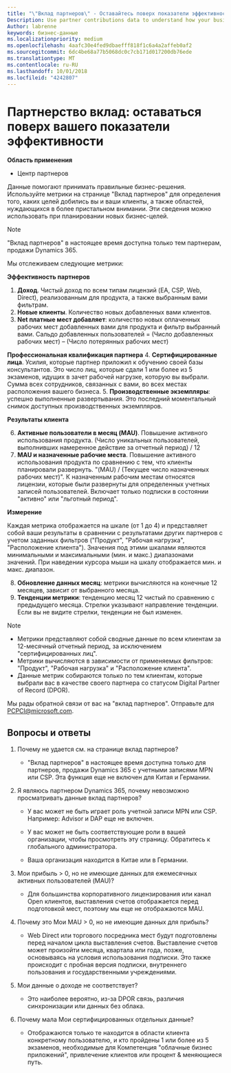 ```yaml
---
title: "\"Вклад партнеров\" - Оставайтесь поверх показатели эффективности | Центр партнеров"
Description: Use partner contributions data to understand how your business is growing and succeeding
Author: labrenne
keywords: бизнес-данные
ms.localizationpriority: medium
ms.openlocfilehash: 4aafc30e4fed9dbaefff818f1c6a4a2affeb0af2
ms.sourcegitcommit: 6dc4be68a77b5068dc0c7cb171d017200db76ede
ms.translationtype: MT
ms.contentlocale: ru-RU
ms.lasthandoff: 10/01/2018
ms.locfileid: "4242807"
---
```

# <a name="partner-contribution-stay-on-top-of-your-performance-indicators"></a>Партнерство вклад: оставаться поверх вашего показатели эффективности

**Область применения**
- Центр партнеров

Данные помогают принимать правильные бизнес-решения. Используйте метрики на странице "Вклад партнеров" для определения того, каких целей добились вы и ваши клиенты, а также областей, нуждающихся в более пристальном внимании. Эти сведения можно использовать при планировании новых бизнес-целей.

>[!NOTE]
>"Вклад партнеров" в настоящее время доступна только тем партнерам, продажи Dynamics 365.

Мы отслеживаем следующие метрики:

**Эффективность партнеров**

1. **Доход**. Чистый доход по всем типам лицензий (EA, CSP, Web, Direct), реализованным для продукта, а также выбранным вами фильтрам.
2. **Новые клиенты**. Количество новых добавленных вами клиентов.
3. **Net платные мест добавляет**: количество новых оплаченных рабочих мест добавленных вами для продукта и фильтр выбранный вами.  Сальдо добавленных пользователей = (Число добавленных рабочих мест) – (Число потерянных рабочих мест) 

**Профессиональная квалификация партнера**
4. **Сертифицированные лица**. Усилия, которые партнер приложил к обучению своей базы консультантов. Это число лиц, которые сдали 1 или более из 5 экзаменов, идущих в зачет рабочей нагрузке, которую вы выбрали. Сумма всех сотрудников, связанных с вами, во всех местах расположения вашего бизнеса.
5. **Производственные экземпляры**: успешно выполненные развертывания. Это последний моментальный снимок доступных производственных экземпляров.

**Результаты клиента**

6.  **Активные пользователи в месяц (MAU)**. Повышение активного использования продукта.
(Число уникальных пользователей, выполнивших намеренное действие за отчетный период) / 12
7. **MAU и назначенные рабочие места**. Повышение активного использования продукта по сравнению с тем, что клиенты планировали развернуть. "(MAU) / (Текущее число назначенных рабочих мест)". К назначенным рабочим местам относятся лицензии, которые были развернуты для определенных учетных записей пользователей.  Включает только подписки в состоянии "активно" или "льготный период". 


**Измерение**

Каждая метрика отображается на шкале (от 1 до 4) и представляет собой ваши результаты в сравнении с результатами других партнеров с учетом заданных фильтров ("Продукт", "Рабочая нагрузка", "Расположение клиента"). Значения под этими шкалами являются минимальными и максимальными (мин. и макс.) диапазонами значений. При наведении курсора мыши на шкалу отображается мин. и макс. диапазон.  

8. **Обновление данных месяц**: метрики вычисляются на конечные 12 месяцев, зависит от выбранного месяца.
9. **Тенденции метрики**: тенденцию месяц 12 чистый по сравнению с предыдущего месяца. Стрелки указывают направление тенденции. Если вы не видите стрелки, тенденции не был изменен.

>[!NOTE] 
>- Метрики представляют собой сводные данные по всем клиентам за 12-месячный отчетный период, за исключением "сертифицированных лиц".        
>- Метрики вычисляются в зависимости от применяемых фильтров: "Продукт", "Рабочая нагрузка" и "Расположение клиента".
>- Данные метрик собираются только по тем клиентам, которые выбрали вас в качестве своего партнера со статусом Digital Partner of Record (DPOR). 

Мы рады обратной связи от вас на "вклад партнеров". Отправьте для PCPCI@microsoft.com.  

## <a name="frequently-asked-questions"></a>Вопросы и ответы

1. Почему не удается см. на странице вклад партнеров?
    - "Вклад партнеров" в настоящее время доступна только для партнеров, продажи Dynamics 365 с учетными записями MPN или CSP. Эта функция еще не включен для Китая и Германии.
2. Я являюсь партнером Dynamics 365, почему невозможно просматривать данные вклад партнеров?
      - У вас может не быть играет роль учетной записи MPN или CSP. Например: Advisor и DAP еще не включен.  
    - У вас может не быть соответствующие роли в вашей организации, чтобы просмотреть эту страницу. Обратитесь к глобального администратора.

    - Ваша организация находится в Китае или в Германии.

3. Мои прибыль > 0, но не имеющие данных для ежемесячных активных пользователей (MAU)?
    - Для большинства корпоративного лицензирования или канал Open клиентов, выставления счетов отображается перед подготовкой мест, поэтому мы еще не отображаются MAU.

4.  Почему это Мои MAU > 0, но не имеющие данных для прибыль?
    - Web Direct или торгового посредника мест будут подготовлены перед началом цикла выставления счетов. Выставление счетов может произойти месяца, квартала или года, позже, основываясь на условия использования подписки. Это также происходит с пробная версия подписки, внутреннего пользования и государственными учреждениями.
5.  Мои данные о доходе не соответствует?
    - Это наиболее вероятно, из-за DPOR связь, различия синхронизации или данных без облака.
6.  Почему мала Мои сертифицированных отдельных данные?
    - Отображаются только те находится в области клиента конкретному пользователю, и кто пройдены 1 или более из 5 экзаменов, необходимые для Компетенция "облачные бизнес приложений", привлечение клиентов или процент & меняющиеся путь.   